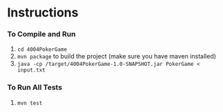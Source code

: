# Instructions
### To Compile and Run
1. `cd 4004PokerGame`
2. `mvn package` to build the project (make sure you have maven installed)
3. `java -cp /target/4004PokerGame-1.0-SNAPSHOT.jar PokerGame < input.txt`

### To Run All Tests
1. `mvn test`
